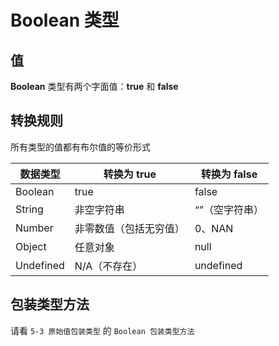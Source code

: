 # Boolean 类型

## 值

**Boolean** 类型有两个字面值：**true** 和 **false**

## 转换规则

所有类型的值都有布尔值的等价形式

| 数据类型  | 转换为 true            | 转换为 false   |
| --------- | ---------------------- | -------------- |
| Boolean   | true                   | false          |
| String    | 非空字符串             | “”（空字符串） |
| Number    | 非零数值（包括无穷值） | 0、NAN         |
| Object    | 任意对象               | null           |
| Undefined | N/A（不存在）          | undefined      |

## 包装类型方法

请看 `5-3 原始值包装类型` 的 `Boolean 包装类型方法`



